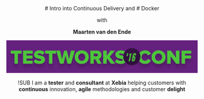 <!-- .slide: data-background="#64217E" -->
<center>
# Intro into Continuous Delivery and <!-- .element: class="intro-header" -->
# Docker <!-- .element: class="intro-header" -->

with <!-- .element: style="color:white" -->

**Maarten van den Ende** <!-- .element: style="color:white" --> <br />

![Docker logo](img/twc.jpg) <!-- .element: class="noborder" -->


!SUB
I am a **tester** and **consultant** at **Xebia** helping customers
with **continuous** innovation, **agile** methodologies and customer **delight**

